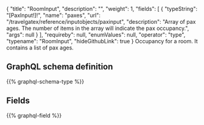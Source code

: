 {
  "title": "RoomInput",
  "description": "",
  "weight": 1,
  "fields": [
    {
      "typeString": "[PaxInput!]!",
      "name": "paxes",
      "url": "/travelgatex/reference/inputobjects/paxinput",
      "description": "Array of pax ages. The number of items in the array will indicate the pax occupancy.",
      "args": null
    }
  ],
  "requireby": null,
  "enumValues": null,
  "operator": "type",
  "typename": "RoomInput",
  "hideGithubLink": true
}
Occupancy for a room. It contains a list of pax ages.
## GraphQL schema definition

{{% graphql-schema-type %}}

## Fields

{{% graphql-field %}}
